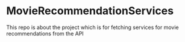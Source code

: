 # MovieRecommendationServices
This repo is about the project which is for fetching services for movie recommendations from the API
